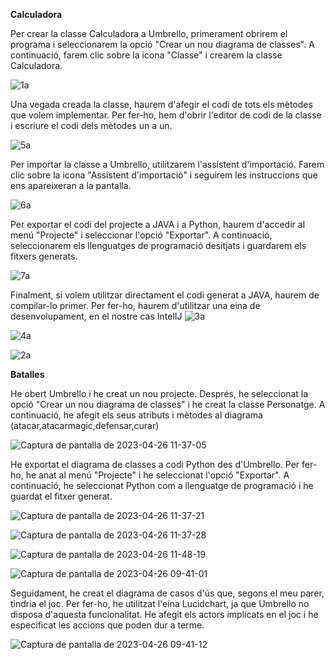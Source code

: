 **Calculadora**


Per crear la classe Calculadora a Umbrello, primerament obrirem el programa i seleccionarem la opció "Crear un nou diagrama de classes". A continuació, farem clic sobre la icona "Classe" i crearem la classe Calculadora.

![1a](https://user-images.githubusercontent.com/113585897/234499292-76b244db-a635-48ff-8292-6061481263b3.png)

Una vegada creada la classe, haurem d'afegir el codi de tots els mètodes que volem implementar. Per fer-ho, hem d'obrir l'editor de codi de la classe i escriure el codi dels mètodes un a un.

![5a](https://user-images.githubusercontent.com/113585897/234499305-d2a8143a-6c2c-4f80-b39e-beb4cd11dbe7.png)

Per importar la classe a Umbrello, utilitzarem l'assistent d'importació. Farem clic sobre la icona "Assistent d'importació" i seguirem les instruccions que ens apareixeran a la pantalla.


![6a](https://user-images.githubusercontent.com/113585897/234499306-e7b77bd6-a2be-4776-9a80-c4e3c95c656d.png)

Per exportar el codi del projecte a JAVA i a Python, haurem d'accedir al menú "Projecte" i seleccionar l'opció "Exportar". A continuació, seleccionarem els llenguatges de programació desitjats i guardarem els fitxers generats.

![7a](https://user-images.githubusercontent.com/113585897/234499308-b132f94a-b710-415c-9ad9-0886bd6fc26f.png)

Finalment, si volem utilitzar directament el codi generat a JAVA, haurem de compilar-lo primer. Per fer-ho, haurem d'utilitzar una eina de desenvolupament, en el nostre cas IntelIJ
![3a](https://user-images.githubusercontent.com/113585897/234499298-02911f3a-606e-45d6-bf81-87269df45167.png)

![4a](https://user-images.githubusercontent.com/113585897/234499302-a0806770-4b14-42e2-9c48-65af8408edf8.png)

![2a](https://user-images.githubusercontent.com/113585897/234499295-3d80b258-035f-4dd1-ab4d-2643a47977ac.png)

**Batalles**

He obert Umbrello i he creat un nou projecte. Després, he seleccionat la opció "Crear un nou diagrama de classes" i he creat la classe Personatge. A continuació, he afegit els seus atributs i mètodes al diagrama (atacar,atacarmagic,defensar,curar)

![Captura de pantalla de 2023-04-26 11-37-05](https://user-images.githubusercontent.com/113585897/234539001-c013e12f-8959-43bd-b427-cbc1bfa465d6.png)

He exportat el diagrama de classes a codi Python des d'Umbrello. Per fer-ho, he anat al menú "Projecte" i he seleccionat l'opció "Exportar". A continuació, he seleccionat Python com a llenguatge de programació i he guardat el fitxer generat.

![Captura de pantalla de 2023-04-26 11-37-21](https://user-images.githubusercontent.com/113585897/234539003-ed68ccfb-615a-4a36-94c8-315db5a0831f.png)

![Captura de pantalla de 2023-04-26 11-37-28](https://user-images.githubusercontent.com/113585897/234539007-acacdd7a-c0b7-441f-bbfb-f455986551cf.png)

![Captura de pantalla de 2023-04-26 11-48-19](https://user-images.githubusercontent.com/113585897/234539010-6d704310-64af-4bb1-a914-0ed17581f7d4.png)

![Captura de pantalla de 2023-04-26 09-41-01](https://user-images.githubusercontent.com/113585897/234538993-61b00d28-1c8a-4c68-8a96-c973da5ebdea.png)

Seguidament, he creat el diagrama de casos d'ús que, segons el meu parer, tindria el joc. Per fer-ho, he utilitzat l'eina Lucidchart, ja que Umbrello no disposa d'aquesta funcionalitat. He afegit els actors implicats en el joc i he especificat les accions que poden dur a terme.

![Captura de pantalla de 2023-04-26 09-41-12](https://user-images.githubusercontent.com/113585897/234538997-5d01c697-794f-47a3-8527-0c5b162808d3.png)
